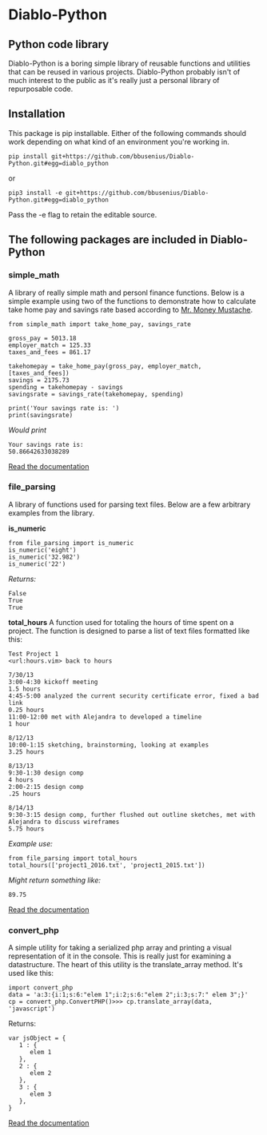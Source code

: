 # Diablo-Python
## Python code library

Diablo-Python is a boring simple library of reusable functions and utilities that can be reused in various projects. Diablo-Python probably isn't of much interest to the public as it's really just a personal library of repurposable code.

## Installation

This package is pip installable. Either of the following commands should work depending on what kind of an environment you're working in.
```
pip install git+https://github.com/bbusenius/Diablo-Python.git#egg=diablo_python
```
or 

```
pip3 install -e git+https://github.com/bbusenius/Diablo-Python.git#egg=diablo_python 
```

Pass the -e flag to retain the editable source.

## The following packages are included in Diablo-Python

### simple_math 

A library of really simple math and personl finance functions. Below is a simple example using two of the functions to demonstrate how to calculate take home pay and savings rate based according to [Mr. Money Mustache](http://www.mrmoneymustache.com/2012/01/13/the-shockingly-simple-math-behind-early-retirement/).

```
from simple_math import take_home_pay, savings_rate

gross_pay = 5013.18
employer_match = 125.33
taxes_and_fees = 861.17

takehomepay = take_home_pay(gross_pay, employer_match, [taxes_and_fees])
savings = 2175.73
spending = takehomepay - savings
savingsrate = savings_rate(takehomepay, spending)

print('Your savings rate is: ')
print(savingsrate) 
```

*Would print*

```
Your savings rate is: 
50.86642633038289
```

[Read the documentation](https://diablo-python.readthedocs.org/en/latest/#module-simple_math)


### file_parsing

A library of functions used for parsing text files. Below are a few arbitrary examples from the library.

**is_numeric**

```
from file_parsing import is_numeric
is_numeric('eight')
is_numeric('32.982')
is_numeric('22')
```

*Returns:*

```
False
True
True
```

**total_hours**
A function used for totaling the hours of time spent on a project.
The function is designed to parse a list of text files formatted like this:

```
Test Project 1
<url:hours.vim> back to hours 

7/30/13
3:00-4:30 kickoff meeting 
1.5 hours
4:45-5:00 analyzed the current security certificate error, fixed a bad link
0.25 hours 
11:00-12:00 met with Alejandra to developed a timeline
1 hour 

8/12/13
10:00-1:15 sketching, brainstorming, looking at examples 
3.25 hours 

8/13/13
9:30-1:30 design comp
4 hours 
2:00-2:15 design comp
.25 hours 

8/14/13
9:30-3:15 design comp, further flushed out outline sketches, met with Alejandra to discuss wireframes
5.75 hours
```

*Example use:*

```
from file_parsing import total_hours
total_hours(['project1_2016.txt', 'project1_2015.txt'])
```
*Might return something like:*

```
89.75
```

[Read the documentation](https://diablo-python.readthedocs.org/en/latest/#module-file_parsing) 


### convert_php

A simple utility for taking a serialized php array and printing a visual representation of it in the console. This is really just for examining a datastructure. The heart of this utility is the translate_array method. It's used like this:

```
import convert_php
data = 'a:3:{i:1;s:6:"elem 1";i:2;s:6:"elem 2";i:3;s:7:" elem 3";}'
cp = convert_php.ConvertPHP()>>> cp.translate_array(data, 'javascript')
```

Returns:

```
var jsObject = {
   1 : {
      elem 1
   },
   2 : {
      elem 2
   },
   3 : {
      elem 3
   },
}
```

[Read the documentation](https://diablo-python.readthedocs.org/en/latest/#module-convert_php)



